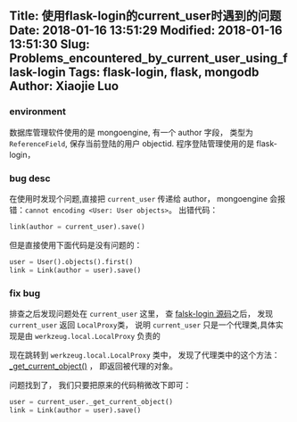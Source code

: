 Title: 使用flask-login的current_user时遇到的问题
Date: 2018-01-16 13:51:29
Modified: 2018-01-16 13:51:30
Slug: Problems_encountered_by_current_user_using_flask-login
Tags: flask-login, flask, mongodb
Author: Xiaojie Luo
---

### environment
数据库管理软件使用的是 mongoengine, 有一个 author 字段， 类型为 `ReferenceField`, 保存当前登陆的用户 objectid.
程序登陆管理使用的是 flask-login，

### bug desc
在使用时发现个问题,直接把 `current_user` 传递给 author， mongoengine 会报错：`cannot encoding <User: User objects>`。
出错代码：
```python
link(author = current_user).save()
```
但是直接使用下面代码是没有问题的：
```python
user = User().objects().first()
link = Link(author = user).save()
```

### fix bug
排查之后发现问题处在 `current_user` 这里， 查 [falsk-login 源码](https://github.com/maxcountryman/flask-login/blob/848088a9fc6e8c9c418e8820e072cde6ac81dc00/flask_login/utils.py#L26)之后， 发现 `current_user` 返回 `LocalProxy`类， 说明 `current_user` 只是一个代理类,具体实现是由 `werkzeug.local.LocalProxy` 负责的

现在跳转到 `werkzeug.local.LocalProxy` 类中， 发现了代理类中的这个方法：[_get_current_object()](https://github.com/pallets/werkzeug/blob/8393ee88aaacf7bcd3a0b1d604511f70c222df25/werkzeug/local.py#L300) ， 即返回被代理的对象。

问题找到了， 我们只要把原来的代码稍微改下即可：
```python
user = current_user._get_current_object()
link = Link(author = user).save()
```
